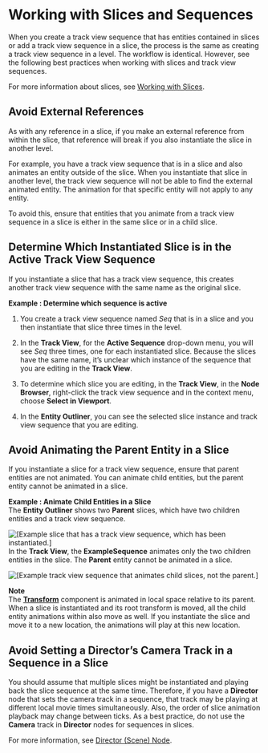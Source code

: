 # Working with Slices and Sequences<a name="working-with-slices-cinematic-sequences"></a>

When you create a track view sequence that has entities contained in slices or add a track view sequence in a slice, the process is the same as creating a track view sequence in a level\. The workflow is identical\. However, see the following best practices when working with slices and track view sequences\.

For more information about slices, see [Working with Slices](component-slices.md)\.

## Avoid External References<a name="avoid-external-references"></a>

As with any reference in a slice, if you make an external reference from within the slice, that reference will break if you also instantiate the slice in another level\.

For example, you have a track view sequence that is in a slice and also animates an entity outside of the slice\. When you instantiate that slice in another level, the track view sequence will not be able to find the external animated entity\. The animation for that specific entity will not apply to any entity\. 

To avoid this, ensure that entities that you animate from a track view sequence in a slice is either in the same slice or in a child slice\.

## Determine Which Instantiated Slice is in the Active Track View Sequence<a name="determine-the-slice-trackview"></a>

If you instantiate a slice that has a track view sequence, this creates another track view sequence with the same name as the original slice\.

**Example : Determine which sequence is active**  

1. You create a track view sequence named *Seq* that is in a slice and you then instantiate that slice three times in the level\. 

1. In the **Track View**, for the **Active Sequence** drop\-down menu, you will see *Seq* three times, one for each instantiated slice\. Because the slices have the same name, it’s unclear which instance of the sequence that you are editing in the **Track View**\.

1. To determine which slice you are editing, in the **Track View**, in the **Node Browser**, right\-click the track view sequence and in the context menu, choose **Select in Viewport**\. 

1. In the **Entity Outliner**, you can see the selected slice instance and track view sequence that you are editing\.

## Avoid Animating the Parent Entity in a Slice<a name="avoid-animating-root-node"></a>

If you instantiate a slice for a track view sequence, ensure that parent entities are not animated\. You can animate child entities, but the parent entity cannot be animated in a slice\.

**Example : Animate Child Entities in a Slice**  
The **Entity Outliner** shows two **Parent** slices, which have two children entities and a track view sequence\.  

![\[Example slice that has a track view sequence, which has been instantiated.\]](http://docs.aws.amazon.com/lumberyard/latest/userguide/images/cinematics-slice-example-1.png)
In the **Track View**, the **ExampleSequence** animates only the two children entities in the slice\. The **Parent** entity cannot be animated in a slice\.   

![\[Example track view sequence that animates child slices, not the parent.\]](http://docs.aws.amazon.com/lumberyard/latest/userguide/images/cinematics-slice-example-2.png)

**Note**  
The **[Transform](component-transform.md)** component is animated in local space relative to its parent\. When a slice is instantiated and its root transform is moved, all the child entity animations within also move as well\. If you instantiate the slice and move it to a new location, the animations will play at this new location\. 

## Avoid Setting a Director’s Camera Track in a Sequence in a Slice<a name="avoid-setting-director-camera-track"></a>

You should assume that multiple slices might be instantiated and playing back the slice sequence at the same time\. Therefore, if you have a **Director** node that sets the camera track in a sequence, that track may be playing at different local movie times simultaneously\. Also, the order of slice animation playback may change between ticks\. As a best practice, do not use the **Camera** track in **Director** nodes for sequences in slices\.

For more information, see [Director \(Scene\) Node](cinematics-track-view-nodes-director.md)\.